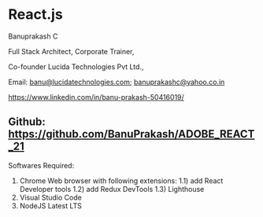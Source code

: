 # React.js

Banuprakash C

Full Stack Architect, Corporate Trainer,

Co-founder Lucida Technologies Pvt Ltd.,

Email: 
banu@lucidatechnologies.com; 
banuprakashc@yahoo.co.in

https://www.linkedin.com/in/banu-prakash-50416019/


Github: https://github.com/BanuPrakash/ADOBE_REACT_21
-------------------------------------------------------------------------
Softwares Required:
1) Chrome Web browser with following extensions:
	1.1) add React Developer tools
	1.2) add Redux DevTools
	1.3) Lighthouse
2) Visual Studio Code
3) NodeJS Latest LTS
